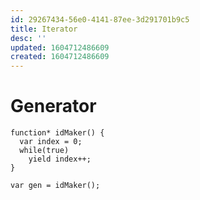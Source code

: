 ```yaml
---
id: 29267434-56e0-4141-87ee-3d291701b9c5
title: Iterator
desc: ''
updated: 1604712486609
created: 1604712486609
---
```


# Generator

```
function* idMaker() {
  var index = 0;
  while(true)
    yield index++;
}

var gen = idMaker();

```